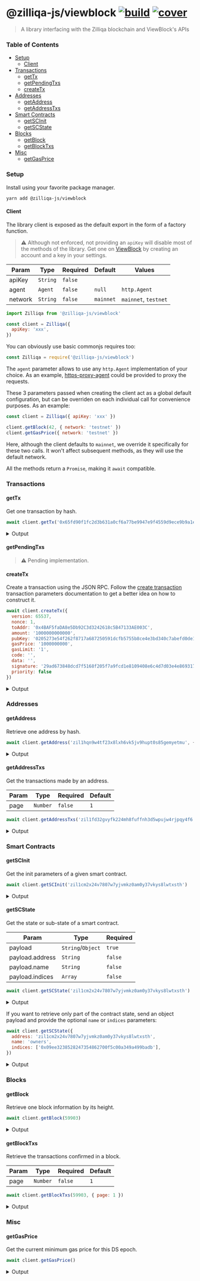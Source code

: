 # @zilliqa-js/viewblock [![build](https://img.shields.io/travis/Ashlar/zilliqa-js-viewblock/master.svg?style=flat-square)](https://travis-ci.org/Ashlar/zilliqa-js-viewblock) [![cover](https://img.shields.io/coveralls/Ashlar/zilliqa-js-viewblock.svg?style=flat-square)](https://coveralls.io/github/Ashlar/zilliqa-js-viewblock)

> A library interfacing with the Zilliqa blockchain and ViewBlock's APIs

### Table of Contents

- [Setup](#setup)
  * [Client](#client)
- [Transactions](#transactions)
  * [getTx](#gettx)
  * [getPendingTxs](#getpendingtxs)
  * [createTx](#createtx)
- [Addresses](#addresses)
  * [getAddress](#getaddress)
  * [getAddressTxs](#getaddresstxs)
- [Smart Contracts](#smart-contracts)
  * [getSCInit](#getscinit)
  * [getSCState](#getscstate)
- [Blocks](#blocks)
  * [getBlock](#getblock)
  * [getBlockTxs](#getblocktxs)
- [Misc](#misc)
  * [getGasPrice](#getgasprice)

### Setup

Install using your favorite package manager.

```
yarn add @zilliqa-js/viewblock
```

#### Client

The library client is exposed as the default export in the form of a factory function.

> :warning:  Although not enforced, not providing an `apiKey` will disable most of the methods of the library.
Get one on [ViewBlock](https://viewblock.io) by creating an account and a key in your settings.

| Param    | Type     | Required | Default   | Values               |
| -------- | -------- | -------- | --------- | -------------------- |
| apiKey   | `String` | `false`  |           |                      |
| agent    | `Agent`  | `false`  | `null`    | `http.Agent`         |
| network  | `String` | `false`  | `mainnet` | `mainnet`, `testnet` |

```js
import Zilliqa from '@zilliqa-js/viewblock'

const client = Zilliqa({
  apiKey: 'xxx',
})
```

You can obviously use basic commonjs requires too:

```js
const Zilliqa = require('@zilliqa-js/viewblock')
```

The `agent` parameter allows to use any `http.Agent` implementation of your choice.
As an example, [https-proxy-agent](https://github.com/TooTallNate/node-https-proxy-agent) could be
provided to proxy the requests.

These 3 parameters passed when creating the client act as a global default configuration, but
can be overriden on each individual call for convenience purposes. As an example:

```js
const client = Zilliqa({ apiKey: 'xxx' })

client.getBlock(42, { network: 'testnet' })
client.getGasPrice({ network: 'testnet' })
```

Here, although the client defaults to `mainnet`, we override it specifically for these two calls.
It won't affect subsequent methods, as they will use the default network.

All the methods return a `Promise`, making it `await` compatible.

### Transactions

#### getTx

Get one transaction by hash.


```js
await client.getTx('0x65fd90f1fc2d3b631a0cf6a77be9947e9f4559d9ece9b9a1eef170d593bd9213')
```

<details>
<summary>Output</summary>

```js
{                                                                
  hash: '0x65fd90f1fc2d3b631a0cf6a77be9947e9f4559d9ece9b9a1eef170d593bd9213', 
  blockHeight: 577008,                                                           
  from: 'zil1kshhphza3vlyfamjchamk2d3j022a55kn6es38',                            
  to: 'zil1z3zky3kv20f37z3wkq86qfy00t4a875fxxw7sw',                              
  value: '29000000000000',                                                       
  fee: '1000000000',                                                             
  timestamp: 1590005268574,                                                      
  signature:                                                                     
      '0xEA74CF5062954368ECBEB9EA00014C9F78590391703E0DCEF002FAB50D30C1147D84BDC8A1703A33181CD3BDE315E6B28627EB0266DCD0D3CB886130B06312D1',
  nonce: 1,                                                                      
  receiptSuccess: true,                                                          
  events: [],                                                                    
}
```

</details>

#### getPendingTxs

> :warning: Pending implementation.

#### createTx

Create a transaction using the JSON RPC. Follow the [create transaction](https://apidocs.zilliqa.com/#createtransaction)
transaction parameters documentation to get a better idea on how to construct it.

```js
await client.createTx({
  version: 65537,
  nonce: 1,
  toAddr: '0x4BAF5faDA8e5Db92C3d3242618c5B47133AE003C',
  amount: '1000000000000',
  pubKey: '0205273e54f262f8717a687250591dcfb5755b8ce4e3bd340c7abefd0de1276574',
  gasPrice: '1000000000',
  gasLimit: '1',
  code: '',
  data: '',
  signature: '29ad673848dcd7f5168f205f7a9fcd1e8109408e6c4d7d03e4e869317b9067e636b216a32314dd37176c35d51f9d4c24e0e519ba80e66206457c83c9029a490d',
  priority: false
})
```

<details>
<summary>Output</summary>

```js
{
  msg: 'Non-contract txn, sent to shard',
  hash: '2d1eea871d8845472e98dbe9b7a7d788fbcce226f52e4216612592167b89042c'
}
```

</details>

### Addresses

#### getAddress

Retrieve one address by hash.

```js
await client.getAddress('zil1hqn9w4tf23x8lxh6vk5jv9hupt0s85gemyetmu', { network: 'testnet' })
```

<details>
<summary>Output</summary>

```js
{
  hash: 'zil1hqn9w4tf23x8lxh6vk5jv9hupt0s85gemyetmu',
  balance: '999962495000000000',
  nonce: 4,
  type: 'normal'
}
```

</details>

#### getAddressTxs

Get the transactions made by an address.

| Param    | Type     | Required | Default   |
| -------- | -------- | -------- | --------- |
| page     | `Number` | `false`  | `1`       |

```js
await client.getAddressTxs('zil1fd32gvyfk224mh8fuffnh3d5wpujw4rjpqy4f6', { page: 1 })
```

<details>
<summary>Output</summary>

```js
{
  docs: [{
    hash: '0x9067cd5916f968828203ad71be1a4981f7e67f68206f49c868158c6878061291',
    blockHeight: 574086,
    from: 'zil1uqq7gatsz8r2p0ks5nylcksxz329n0zyw9yecy',
    to: 'zil1fd32gvyfk224mh8fuffnh3d5wpujw4rjpqy4f6',
    value: '49480160397840000',
    fee: '2000000000',
    timestamp: 1589860302067,
    signature: '0xC77DB01030EDF5ECE6CCCB4A6CB957B55AB28F9E48BFE53CB5156B828511AE9D70D0A7682AB6D05D6530A35916674A1A181F5BA84C770ACADB0A74359AA61538',
    direction: 'in',
    nonce: 356,
    receiptSuccess: true,
    events: []
  }, {
    hash: '0x1a9cd06e69dbc7909c61c9618e495e39a6c7adc1131797a15cfc00ba341e80a6',
    blockHeight: 551639,
    from: 'zil1uqq7gatsz8r2p0ks5nylcksxz329n0zyw9yecy',
    to: 'zil1fd32gvyfk224mh8fuffnh3d5wpujw4rjpqy4f6',
    value: '1000000000000',
    fee: '2000000000',
    timestamp: 1588770078879,
    signature: '0xFA6F7ABDFC4C8B917DE32FDB2009EB641EC1964477FC4C33E8E5838282F7ED3C6C6D595EB728ED544AD85817AFB056F8725F36144E78F13D24FA05B95AE7CA07',
    direction: 'in',
    nonce: 191,
    receiptSuccess: true,
    events: []
  }],
  page: 1,
  totalPages: 1,
  total: 2,
  limit: 25,
  nextPage: null,
  prevPage: null
}
```

</details>

### Smart Contracts

#### getSCInit

Get the init parameters of a given smart contract.

```js
await client.getSCInit('zil1cm2x24v7807w7yjvmkz0am0y37vkys8lwtxsth') 
```

<details>
<summary>Output</summary>

```js
[
  {
    "type": "Uint32",
    "value": "0",
    "vname": "_scilla_version"
  },
  {
    "type": "List ByStr20",
    "value": {
      "argtypes": [
        "ByStr20"
      ],
      "arguments": [
        "0x5B42879E9c497EdAE5b3A7B3DCfD40920feC0599",
        {
          "argtypes": [
            "ByStr20"
          ],
          "arguments": [
            "0x98c656454b4E27762ab62D176246f31def011875",
            {
              "argtypes": [
                "ByStr20"
              ],
              "arguments": [
                "0x09EE3238528247354862700f5C00A349a499badB",
                {
                  "argtypes": [
                    "ByStr20"
                  ],
                  "arguments": [
                    "0x705856236100A28106BD3b760ADaFDea7F990dFB",
                    {
                      "argtypes": [
                        "ByStr20"
                      ],
                      "arguments": [],
                      "constructor": "Nil"
                    }
                  ],
                  "constructor": "Cons"
                }
              ],
              "constructor": "Cons"
            }
          ],
          "constructor": "Cons"
        }
      ],
      "constructor": "Cons"
    },
    "vname": "owners_list"
  },
  {
    "type": "Uint32",
    "value": "2",
    "vname": "required_signatures"
  },
  {
    "type": "BNum",
    "value": "300675",
    "vname": "_creation_block"
  },
  {
    "type": "ByStr20",
    "value": "0xc6d465559e3bfcef124cdd84feede48f996240ff",
    "vname": "_this_address"
  }
]
```

</details>

#### getSCState

Get the state or sub-state of a smart contract.

| Param              | Type              | Required |
| ------------------ | ----------------- | -------- |
| payload            | `String`/`Object` | `true`   |
| payload.address    | `String`          | `false`  |
| payload.name       | `String`          | `false`  |
| payload.indices    | `Array`           | `false`  |

```js
await client.getSCState('zil1cm2x24v7807w7yjvmkz0am0y37vkys8lwtxsth') 
```

<details>
<summary>Output</summary>

```js
{
  _balance: "762000001000000000000",
  contract_valid: {
    argtypes: [],
    arguments: [],
    constructor: 'Valid'
  },
  owners: {
    '0x09ee3238528247354862700f5c00a349a499badb': {
      argtypes: [],
      arguments: [],
      constructor: 'True'
    },
    '0x5b42879e9c497edae5b3a7b3dcfd40920fec0599': {
      argtypes: [],
      arguments: [],
      constructor: 'True'
    },
    '0x705856236100a28106bd3b760adafdea7f990dfb': {
      "argtypes": [],
      "arguments": [],
      "constructor": 'True'
    },
    '0x98c656454b4e27762ab62d176246f31def011875': {
      argtypes: [],
      arguments: [],
      constructor: 'True'
    }
  },
  signature_counts: {},
  signatures: {},
  transactionCount: '0',
  transactions: {}
}
```

</details>

If you want to retrieve only part of the contract state, send an object payload and provide the optional `name` or `indices` parameters:

```js
await client.getSCState({
  address: 'zil1cm2x24v7807w7yjvmkz0am0y37vkys8lwtxsth',
  name: 'owners',
  indices: ['0x09ee3238528247354862700f5c00a349a499badb'],
}) 
```

<details>
<summary>Output</summary>

```js
{
  owners: {
    '0x09ee3238528247354862700f5c00a349a499badb': {
      argtypes: [],
      arguments: [],
      constructor: 'True'
    }
  }
}
```

</details>

### Blocks

#### getBlock

Retrieve one block information by its height.

```js
await client.getBlock(59903)
```

<details>
<summary>Output</summary>

```js
{
  height: 59903,
  timestamp: 1554172478877,
  txCount: 890,
  dsHeight: 600,
  gasLimit: '1500000',
  gasUsed: '890',
  minerPubKey: '0x0227939F72067FE1AC79276CE779A27C560391A660D42FDE0102229964F1C2C511',
  microBlocks: [
    {
      hash: '3b7041c131b80fc8ab6aa65fc1590272f08ce13c0919a621563e90ab544f948c',
      shardId: 0,
      txRootHash: 'ed461421c0a698ed009aeefddc5a4d1c0a03570081931efdc75d5e5d54e4e017'
    },
    {
      hash: 'ed64ecba273c3366e4fc558c218f8d67d7c1e2ccf77dc10379f41fb279af70ee',
      shardId: 1,
      txRootHash: '692374ea2ad4ac5240ec8ee89d9d3a5899a6ed8c1c25d96ed9ad2066ce0539c5'
    },
    {
      hash: '4f3dcf4078ecc0e4cae69068565b72fbd47012daa0f858bafb028edf1536a3ff',
      shardId: 2,
      txRootHash: '0000000000000000000000000000000000000000000000000000000000000000'
    }
  ],
  stateDeltaHash: '6e62ee3e1af7927a1c9ee8ec375951770b38a34305f3eae772f673942dfb5923',
  stateRootHash: '6dde256dd2be07ef69906a31790c539266b410ffdfba64198e6f16ed7b62d888'
}
```

</details>

#### getBlockTxs

Retrieve the transactions confirmed in a block.

| Param    | Type     | Required | Default   |
| -------- | -------- | -------- | --------- |
| page     | `Number` | `false`  | `1`       |

```js
await client.getBlockTxs(59903, { page: 1 })
```

<details>
<summary>Output</summary>

```js
{
  docs: [
    {
      hash: '0xfe55cf4954507a5b809cdfa8725a499d0656e3644838c2cd826eaa57a8e48f62',
      from: 'zil16ttxueshqnnun5hlen8ql8q5rvx7vvtm63ccna',
      to: 'zil1m9pv2cr087ewxncupyeujsr0q3fmulu6ep5elv',
      value: '703140978601111',
      fee: '1000000000',
      timestamp: 1554172478877,
      nonce: 1,
      receiptSuccess: true,
      events: []
    },
    {
      hash: '0xfd816a3d5118d7a21e4a56d2c91f06a30315e0ba8851cfdaf6b9a6c61fc524fd',
      from: 'zil1mtzdp32j5jm7hfj4n3mxzf24lt779mf93pw0dy',
      to: 'zil1ggkgt2mcl92hw6yccer0f2q694xqkr6dk25cag',
      value: '1887350370678611',
      fee: '1000000000',
      timestamp: 1554172478877,
      nonce: 1,
      receiptSuccess: true,
      events: []
    },
    {
      hash: '0xfd0448f629b93038b5e4cddd51d2b90f9682882cd40ef3ee465bc4f0e55e357b',
      from: 'zil19n6d3h6a3jalkucg9aue8m3gaqdjt3ltayktml',
      to: 'zil1m9pv2cr087ewxncupyeujsr0q3fmulu6ep5elv',
      value: '749245402553526',
      fee: '1000000000',
      timestamp: 1554172478877,
      nonce: 1,
      receiptSuccess: true,
      events: []
    },
    {
      hash: '0xfbc097da285c436171d4724c3a4fbf6aa6c309868bf717aa6bebf6bab09cdc10',
      from: 'zil1ph8pkmdgche9y9n529qdu9z4q772440eaae5pe',
      to: 'zil1m9pv2cr087ewxncupyeujsr0q3fmulu6ep5elv',
      value: '569420970197693',
      fee: '1000000000',
      timestamp: 1554172478877,
      nonce: 1,
      receiptSuccess: true,
      events: []
    },
    {
      hash: '0xfa8bf7715d4cbe23524e72ab7920efac722be6284445dccdade4b0b6f6a4caac',
      from: 'zil1ujn9s37yc7hs0eklnwfnhrkgvtqljdwafgxjm2',
      to: 'zil1ggkgt2mcl92hw6yccer0f2q694xqkr6dk25cag',
      value: '426896695040558',
      fee: '1000000000',
      timestamp: 1554172478877,
      nonce: 1,
      receiptSuccess: true,
      events: []
    },
    {
      hash: '0xf9072f1aafad82a8f144b32b4404f685649fbcc82518d3c731835ec745211179',
      from: 'zil18ejxkf2u3cfknr6kulp36g6drsvylf6t3w0cpe',
      to: 'zil1m9pv2cr087ewxncupyeujsr0q3fmulu6ep5elv',
      value: '1193069646888861',
      fee: '1000000000',
      timestamp: 1554172478877,
      nonce: 1,
      receiptSuccess: true,
      events: []
    },
    {
      hash: '0xf8fc4928dfd539f9bf84a52531c8b06d59a95615c7845e4cb37b5f92aae775cd',
      from: 'zil1thtkpmzjpx26jhyvau2xdy5s7e66rvu9xcu2gh',
      to: 'zil1ggkgt2mcl92hw6yccer0f2q694xqkr6dk25cag',
      value: '996044741466089',
      fee: '1000000000',
      timestamp: 1554172478877,
      nonce: 1,
      receiptSuccess: true,
      events: []
    },
    {
      hash: '0xf8b489747fa37488634eb2c14d38784729157ee9c46be59744a70dbd133cf587',
      from: 'zil10pfk76qdxmykvxqfu7ffajkgshe240v3x26w65',
      to: 'zil1m9pv2cr087ewxncupyeujsr0q3fmulu6ep5elv',
      value: '270809781797106',
      fee: '1000000000',
      timestamp: 1554172478877,
      nonce: 1,
      receiptSuccess: true,
      events: []
    },
    {
      hash: '0xf895b7f488bbecc8c91e8101163c1a2fa2731e6af1ca70dd49f45a18ecb4ca81',
      from: 'zil1mwz4xelqdkddqdnvdptagx57mmzktjfaz2mjpz',
      to: 'zil1ggkgt2mcl92hw6yccer0f2q694xqkr6dk25cag',
      value: '1504033644577742',
      fee: '1000000000',
      timestamp: 1554172478877,
      nonce: 1,
      receiptSuccess: true,
      events: []
    },
    {
      hash: '0xf8339e2ae31695d1ca04a9fd238029f9c75de36665f06726fe0d5096aad85b8b',
      from: 'zil1phfhqqh5axt7ehmlj3vul3syc48xhyp47h65gr',
      to: 'zil1ggkgt2mcl92hw6yccer0f2q694xqkr6dk25cag',
      value: '1477095734460620',
      fee: '1000000000',
      timestamp: 1554172478877,
      nonce: 1,
      receiptSuccess: true,
      events: []
    },
    {
      hash: '0xf81b71e96f13760d405f88b7f97ee7a4ef71174e7018d041b03c0f27a3760b4b',
      from: 'zil1xrr4s95lsgxur9seqp34ck5g7ml7relmp7v5rz',
      to: 'zil1m9pv2cr087ewxncupyeujsr0q3fmulu6ep5elv',
      value: '458516000791614',
      fee: '1000000000',
      timestamp: 1554172478877,
      nonce: 1,
      receiptSuccess: true,
      events: []
    },
    {
      hash: '0xf78f7c922e5b4134020ce0f3db293b7a73a3eb417b25cf9ec519aab78355d216',
      from: 'zil17m0k2yrwkwakgg20hncpmd5sqdsl2qfhdhncds',
      to: 'zil1ggkgt2mcl92hw6yccer0f2q694xqkr6dk25cag',
      value: '1935315546888898',
      fee: '1000000000',
      timestamp: 1554172478877,
      nonce: 1,
      receiptSuccess: true,
      events: []
    },
    {
      hash: '0xf78f0b36d102e3ef84df276400a0c3ae226a822df89204a7a525bda7f87b39c7',
      from: 'zil1df9a5sjwc2z26nt04u8tzyepp4m8ffvav4m6r3',
      to: 'zil1m9pv2cr087ewxncupyeujsr0q3fmulu6ep5elv',
      value: '553574187949524',
      fee: '1000000000',
      timestamp: 1554172478877,
      nonce: 1,
      receiptSuccess: true,
      events: []
    },
    {
      hash: '0xf74a6e9bd7966c3511ef64babcef2ae3ce5d92f3385bd27f1385615ba830ab35',
      from: 'zil1zyz8prlg4d8vgd4v33y5j8chzn5tuerlue9lst',
      to: 'zil1ggkgt2mcl92hw6yccer0f2q694xqkr6dk25cag',
      value: '1303886940618567',
      fee: '1000000000',
      timestamp: 1554172478877,
      nonce: 1,
      receiptSuccess: true,
      events: []
    },
    {
      hash: '0xf73f85115573583f3e9df51311b309c17671e400e0627d6637dad64bb590e4d8',
      from: 'zil1g3s4wcum26qxansyd0kyyxl7fua5gj8hataw72',
      to: 'zil1ggkgt2mcl92hw6yccer0f2q694xqkr6dk25cag',
      value: '735988218756618',
      fee: '1000000000',
      timestamp: 1554172478877,
      nonce: 1,
      receiptSuccess: true,
      events: []
    },
    {
      hash: '0xf73c0822667907d34d8c68ce479cac1d135858675fa1c6744a4fbbe0b2a67855',
      from: 'zil1lv6ndxd32z6tva3umadggmhat94swsk3ze24xt',
      to: 'zil1m9pv2cr087ewxncupyeujsr0q3fmulu6ep5elv',
      value: '771788300225705',
      fee: '1000000000',
      timestamp: 1554172478877,
      nonce: 1,
      receiptSuccess: true,
      events: []
    },
    {
      hash: '0xf6f31a96e497dfee0d365ad3c82a4c7cea79530a22a2dcd1bee4a951b755d881',
      from: 'zil15w6xm7uhlng98qflsqfjf8u3kw785nh42yyhz4',
      to: 'zil1m9pv2cr087ewxncupyeujsr0q3fmulu6ep5elv',
      value: '633389789623963',
      fee: '1000000000',
      timestamp: 1554172478877,
      nonce: 1,
      receiptSuccess: true,
      events: []
    },
    {
      hash: '0xf59bc4f6e7d0f242850f54cd05405d44996057ce24f358425f74672099166a16',
      from: 'zil1fmp5jhpxhj4g3zgq5nymwcnpnuwftq0fzcu5yw',
      to: 'zil1m9pv2cr087ewxncupyeujsr0q3fmulu6ep5elv',
      value: '916336607383980',
      fee: '1000000000',
      timestamp: 1554172478877,
      nonce: 1,
      receiptSuccess: true,
      events: []
    },
    {
      hash: '0xf53b2045870539c2a2afbc2198f55059477f2a366b1671a2a31303e351836385',
      from: 'zil19zjpgvsm2nh3qf5r2c0k2gfyznnnp39mxfvqua',
      to: 'zil1ggkgt2mcl92hw6yccer0f2q694xqkr6dk25cag',
      value: '754173130172251',
      fee: '1000000000',
      timestamp: 1554172478877,
      nonce: 1,
      receiptSuccess: true,
      events: []
    },
    {
      hash: '0xf4effdc7b51e640031d296db79f06581355afb2962898ad0927997d65562e7df',
      from: 'zil1dvugerq6rg35jxvplvmx7c3w5rvset3rt4fk7x',
      to: 'zil1m9pv2cr087ewxncupyeujsr0q3fmulu6ep5elv',
      value: '498768754250469',
      fee: '1000000000',
      timestamp: 1554172478877,
      nonce: 1,
      receiptSuccess: true,
      events: []
    },
    {
      hash: '0xf4e059c173886bd7ff2a752df35f056a04152957079eb5a81de8d28027a925f7',
      from: 'zil17kd4gs50y8mhj7f6e5ryq4qwpwp4tvrn8cdhue',
      to: 'zil1m9pv2cr087ewxncupyeujsr0q3fmulu6ep5elv',
      value: '799534610127843',
      fee: '1000000000',
      timestamp: 1554172478877,
      nonce: 1,
      receiptSuccess: true,
      events: []
    },
    {
      hash: '0xf415e05851f7e94437f54e8ad4616d909bd082c1af746aca952582a315f0ba11',
      from: 'zil10dapalzz0gua9z9gkrm6rdfg0j33ypq4ey37dm',
      to: 'zil1ggkgt2mcl92hw6yccer0f2q694xqkr6dk25cag',
      value: '666457777688691',
      fee: '1000000000',
      timestamp: 1554172478877,
      nonce: 1,
      receiptSuccess: true,
      events: []
    },
    {
      hash: '0xf3c9bebca62fcb2362e4a55d6bdbd9def62c1de6ac5f561e934faa0428f1bd58',
      from: 'zil1kvzkh7hly8dd97xzaursd9xhvy2z0rhr6sqsgy',
      to: 'zil1m9pv2cr087ewxncupyeujsr0q3fmulu6ep5elv',
      value: '711495675155375',
      fee: '1000000000',
      timestamp: 1554172478877,
      nonce: 1,
      receiptSuccess: true,
      events: []
    },
    {
      hash: '0xf3545f099634bff0a536d9f8dfa74e361e1691b4c14df110b8099e4611622b6f',
      from: 'zil1jmwcy29y7whd5y8mys693hprjxsju83h384h7j',
      to: 'zil1m9pv2cr087ewxncupyeujsr0q3fmulu6ep5elv',
      value: '365449579421433',
      fee: '1000000000',
      timestamp: 1554172478877,
      nonce: 1,
      receiptSuccess: true,
      events: []
    },
    {
      hash: '0xf2a8773c01d5f3df44bcfa529b49118cf90d261ff63087609651cdc336f177f7',
      from: 'zil1h55wdqlhy8eaenlleyr38wnv0mj4wmkaq8xr87',
      to: 'zil1m9pv2cr087ewxncupyeujsr0q3fmulu6ep5elv',
      value: '724632233105521',
      fee: '1000000000',
      timestamp: 1554172478877,
      nonce: 1,
      receiptSuccess: true,
      events: []
    }
  ],
  totalDocs: 890,
  limit: 25,
  hasPrevPage: false,
  hasNextPage: true,
  page: 1,
  totalPages: 36,
  pagingCounter: 1,
  prevPage: null,
  nextPage: 2,
  pages: 36,
  total: 890
}
```

</details>

### Misc

#### getGasPrice

Get the current minimum gas price for this DS epoch.

```js
await client.getGasPrice()
```

<details>
<summary>Output</summary>

```js
'1000000000'
```

</details>
